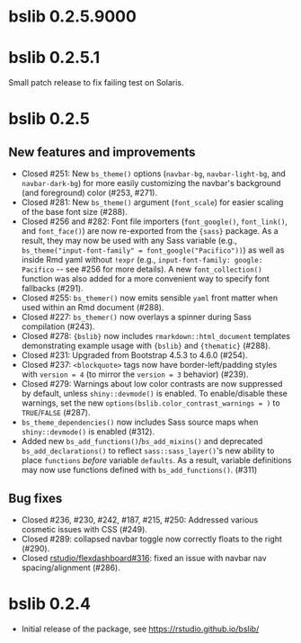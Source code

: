 # bslib 0.2.5.9000


# bslib 0.2.5.1

Small patch release to fix failing test on Solaris.

# bslib 0.2.5

## New features and improvements

* Closed #251: New `bs_theme()` options (`navbar-bg`, `navbar-light-bg`, and `navbar-dark-bg`) for more easily customizing the navbar's background (and foreground) color (#253, #271).
* Closed #281: New `bs_theme()` argument (`font_scale`) for easier scaling of the base font size (#288).
* Closed #256 and #282: Font file importers (`font_google()`, `font_link()`, and `font_face()`) are now re-exported from the `{sass}` package. As a result, they may now be used with any Sass variable (e.g., `bs_theme("input-font-family" = font_google("Pacifico"))`) as well as inside Rmd yaml without `!expr` (e.g., `input-font-family: google: Pacifico` -- see #256 for more details). A new `font_collection()` function was also added for a more convenient way to specify font fallbacks (#291).
* Closed #255: `bs_themer()` now emits sensible `yaml` front matter when used within an Rmd document (#288).
* Closed #227: `bs_themer()` now overlays a spinner during Sass compilation (#243).
* Closed #278: `{bslib}` now includes `rmarkdown::html_document` templates demonstrating example usage with `{bslib}` and `{thematic}` (#288).
* Closed #231: Upgraded from Bootstrap 4.5.3 to 4.6.0 (#254).
* Closed #237: `<blockquote>` tags now have border-left/padding styles with `version = 4` (to mirror the `version = 3` behavior) (#239).
* Closed #279: Warnings about low color contrasts are now suppressed by default, unless `shiny::devmode()` is enabled. To enable/disable these warnings, set the new `options(bslib.color_contrast_warnings = )` to `TRUE`/`FALSE` (#287).
* `bs_theme_dependencies()` now includes Sass source maps when `shiny::devmode()` is enabled (#312).
* Added new `bs_add_functions()`/`bs_add_mixins()` and deprecated `bs_add_declarations()` to reflect `sass::sass_layer()`'s new ability to place `functions` _before_ variable `defaults`. As a result, variable definitions may now use functions defined with `bs_add_functions()`. (#311)

## Bug fixes

* Closed #236, #230, #242, #187, #215, #250: Addressed various cosmetic issues with CSS (#249). 
* Closed #289: collapsed navbar toggle now correctly floats to the right (#290).
* Closed [rstudio/flexdashboard#316](https://github.com/rstudio/flexdashboard/issues/316): fixed an issue with navbar nav spacing/alignment (#286).

# bslib 0.2.4

* Initial release of the package, see https://rstudio.github.io/bslib/
